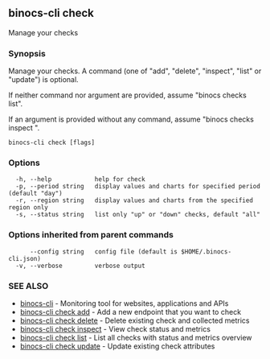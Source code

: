 ## binocs-cli check

Manage your checks

### Synopsis


Manage your checks. A command (one of "add", "delete", "inspect", "list" or "update") is optional.

If neither command nor argument are provided, assume "binocs checks list".
	
If an argument is provided without any command, assume "binocs checks inspect <arg>".


```
binocs-cli check [flags]
```

### Options

```
  -h, --help            help for check
  -p, --period string   display values and charts for specified period (default "day")
  -r, --region string   display values and charts from the specified region only
  -s, --status string   list only "up" or "down" checks, default "all"
```

### Options inherited from parent commands

```
      --config string   config file (default is $HOME/.binocs-cli.json)
  -v, --verbose         verbose output
```

### SEE ALSO

* [binocs-cli](binocs-cli.md)	 - Monitoring tool for websites, applications and APIs
* [binocs-cli check add](binocs-cli_check_add.md)	 - Add a new endpoint that you want to check
* [binocs-cli check delete](binocs-cli_check_delete.md)	 - Delete existing check and collected metrics
* [binocs-cli check inspect](binocs-cli_check_inspect.md)	 - View check status and metrics
* [binocs-cli check list](binocs-cli_check_list.md)	 - List all checks with status and metrics overview
* [binocs-cli check update](binocs-cli_check_update.md)	 - Update existing check attributes

